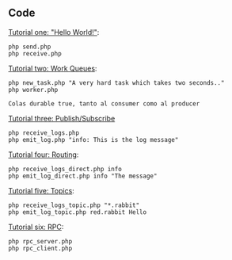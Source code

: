 
## Code

[Tutorial one: "Hello World!"](https://www.rabbitmq.com/tutorials/tutorial-one-php.html):

    php send.php
    php receive.php


[Tutorial two: Work Queues](https://www.rabbitmq.com/tutorials/tutorial-two-php.html):

    php new_task.php "A very hard task which takes two seconds.."
    php worker.php
    
    Colas durable true, tanto al consumer como al producer


[Tutorial three: Publish/Subscribe](https://www.rabbitmq.com/tutorials/tutorial-three-php.html)

    php receive_logs.php
    php emit_log.php "info: This is the log message"

[Tutorial four: Routing](https://www.rabbitmq.com/tutorials/tutorial-four-php.html):

    php receive_logs_direct.php info
    php emit_log_direct.php info "The message"


[Tutorial five: Topics](https://www.rabbitmq.com/tutorials/tutorial-five-php.html):

    php receive_logs_topic.php "*.rabbit"
    php emit_log_topic.php red.rabbit Hello

[Tutorial six: RPC](https://www.rabbitmq.com/tutorials/tutorial-six-php.html):

    php rpc_server.php
    php rpc_client.php
